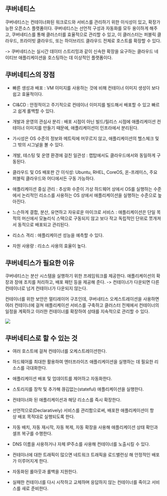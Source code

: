 ## 쿠버네티스
쿠버네티스는 컨테이너화된 워크로드와 서비스를 관리하기 위한 이식성이 있고, 확장가능한 오픈소스 플랫폼이다.
쿠버네티스는 선언적 구성과 자동화를 모두 용이하게 해주고, 쿠버네티스를 통해 클러스터를 효율적으로 관리할 수 있고, 이 클러스터는 퍼블릭 클라우드, 프라이빗 클라우드, 또는 하이브리드 클라우드 전체로 호스트를 확장할 수 있다.

-> 쿠버네티스는 실시간 데이터 스트리밍과 같이 신속한 확장을 요구하는 클라우드 네이티브 애플리케이션을 호스팅하는 데 이상적인 플랫폼이다.

## 쿠버네티스의 장점
- 빠른 생성과 배포 : VM 이미지를 사용하는 것에 비해 컨테이너 이미지 생성이 보다 쉽고 효율적이다.

- CI&CD : 안정적이고 주기적으로 컨테이너 이미지를 빌드해서 배포할 수 있고 빠르고 쉽게 롤백할 수 있다.

- 개발과 운영의 관심사 분리 : 배포 시점이 아닌 빌드/릴리스 시점에 애플리케이션 컨테이너 이미지를 만들기 때문에, 애플리케이션이 인프라에서 분리된다.

- 가시성은 OS 수준의 정보와 메트릭에 머무르지 않고, 애플리케이션의 헬스체크 및 그 밖의 시그널을 볼 수 있다.

- 개발, 테스팅 및 운영 환경에 걸친 일관성 : 랩탑에서도 클라우드에서와 동일하게 구동된다.

- 클라우드 및 OS 배포판 간 이식성: Ubuntu, RHEL, CoreOS, 온-프레미스, 주요 퍼블릭 클라우드와 어디에서든 구동 가능하다.

- 애플리케이션 중심 관리 : 추상화 수준이 가상 하드웨어 상에서 OS를 실행하는 수준에서 논리적인 리소스를 사용하는 OS 상에서 애플리케이션을 실행하는 수준으로 높아진다.

- 느슨하게 결합, 분산, 유연하고 자유로운 마이크로 서비스 : 애플리케이션은 단일 목적의 머신에서 모놀리식 스택으로 구동되지 않고 보다 작고 독립적인 단위로 쪼개져서 동적으로 배포되고 관리된다.

- 리소스 격리 : 애플리케이션 성능을 예측할 수 있다.

- 자원 사용량 : 리소스 사용의 효율이 높다.

## 쿠버네티스가 필요한 이유
쿠버네티스는 분산 시스템을 실행하기 위한 프레임워크를 제공한다.
애플리케이션의 확장과 장애 조치를 처리하고, 배포 패턴 등을 제공해 준다.
-> 컨테이너가 다운되면 다른 컨테이너로 넘겨 컨테이너가 다운되지 않는다.

컨테이너를 위한 보안은 멀티레이어 구조인데, 쿠버네티스 오케스트레이션을 사용하면 여러 컨테이너에 걸쳐 애플리케이션 서비스를 구축하고 클러스터 전체에서 컨테이너의 일정을 계획하고 이러한 컨테이너를 확장하여 상태를 지속적으로 관리할 수 있다.

![](https://velog.velcdn.com/images/dymnam/post/4693e34a-83b7-40c5-9850-8ad9e40060c0/image.png)

## 쿠버네티스로 할 수 있는 것

- 여러 호스트에 걸쳐 컨테이너를 오케스트레이션한다. 

- 하드웨어를 최대한 활용하여 엔터프라이즈 애플리케이션을 실행하는 데 필요한 리소스를 극대화한다. 

- 애플리케이션 배포 및 업데이트를 제어하고 자동화한다. 

- 스토리지를 장착 및 추가해 끊김없는(stateful) 애플리케이션을 실행한다. 

- 컨테이너화 된 애플리케이션과 해당 리소스를 즉시 확장한다. 

- 선언적으로(Declaratively) 서비스를 관리함으로써, 배포한 애플리케이션이 항상 배포 목적대로 실행되도록 한다. 

- 자동 배치, 자동 재시작, 자동 복제, 자동 확장을 사용해 애플리케이션 상태 확인과 셀프 복구를 수행한다.

- DNS 이름을 사용하거나 자체 IP주소를 사용해 컨테이너를 노출시킬 수 있다.

- 컨테이너에 대한 트래픽이 많으면 네트워크 트래픽을 로드밸런싱 해 안정적인 배포가 이루어지게 한다.

- 자동화된 롤아웃과 롤백을 지원한다.

- 실패한 컨테이너를 다시 시작하고 교체하며 응답하지 않는 컨테이너를 죽이고 서비스를 새로 준비한다.
